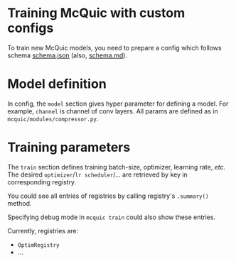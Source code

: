 # Training McQuic with custom configs

To train new McQuic models, you need to prepare a config which follows schema [schema.json](./schema.json) (also, [schema.md](./schema.md)).

# Model definition

In config, the `model` section gives hyper parameter for defining a model. For example, `channel` is channel of conv layers. All params are defined as in `mcquic/modules/compressor.py`.

# Training parameters

The `train` section defines training batch-size, optimizer, learning rate, *etc.* The desired `optimizer`/`lr scheduler`/... are retrieved by key in corresponding registry. 

You could see all entries of registries by calling registry's `.summary()` method.

Specifying debug mode in `mcquic train` could also show these entries.

Currently, registries are:

- `OptimRegistry`
- ...
